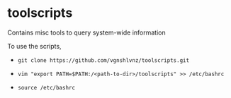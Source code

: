 # toolscripts
Contains misc tools to query system-wide information

To use the scripts,
- ```git clone https://github.com/vgnshlvnz/toolscripts.git```

- ```vim "export PATH=$PATH:/<path-to-dir>/toolscripts" >> /etc/bashrc```
- ```source /etc/bashrc```

